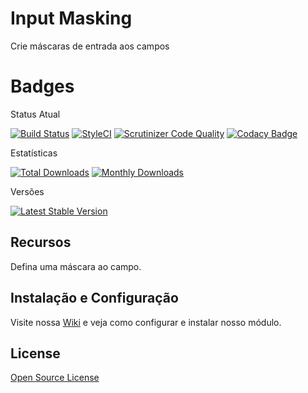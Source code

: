 # Input Masking

Crie máscaras de entrada aos campos

# Badges

Status Atual

[![Build Status](https://app.travis-ci.com/elisei/input-masking.svg?branch=Magento%402.4)](https://app.travis-ci.com/elisei/input-masking)
[![StyleCI](https://github.styleci.io/repos/432330655/shield?branch=Magento@2.4)](https://github.styleci.io/repos/432330655?branch=Magento@2.4)
[![Scrutinizer Code Quality](https://scrutinizer-ci.com/g/elisei/input-masking/badges/quality-score.png?b=Magento%402.4)](https://scrutinizer-ci.com/g/elisei/input-masking/)
[![Codacy Badge](https://app.codacy.com/project/badge/Grade/939d6dc3ac134fb384b67075bda95022)](https://www.codacy.com/gh/elisei/input-masking/dashboard?utm_source=github.com&amp;utm_medium=referral&amp;utm_content=elisei/input-masking&amp;utm_campaign=Badge_Grade)

Estatísticas

[![Total Downloads](https://poser.pugx.org/o2ti/input-masking/downloads)](https://packagist.org/packages/o2ti/input-masking)
[![Monthly Downloads](https://poser.pugx.org/o2ti/input-masking/d/monthly)](https://packagist.org/packages/o2ti/input-masking)

Versões

[![Latest Stable Version](https://poser.pugx.org/o2ti/input-masking/v/stable)](https://packagist.org/packages/o2ti/input-masking)

## Recursos

Defina uma máscara ao campo.

## Instalação e Configuração

Visite nossa [Wiki](wiki) e veja como configurar e instalar nosso módulo.

## License

[Open Source License](LICENSE.txt)
